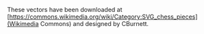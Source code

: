 These vectors have been downloaded at [https://commons.wikimedia.org/wiki/Category:SVG_chess_pieces](Wikimedia Commons) and designed by CBurnett.